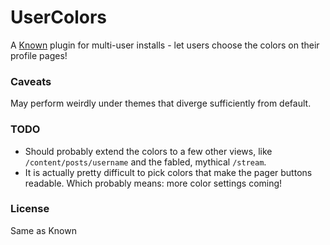 # UserColors
A [Known](http://github.com/idno/Known) plugin for multi-user installs - let users choose the colors on their profile pages!

### Caveats
May perform weirdly under themes that diverge sufficiently from default.

### TODO
* Should probably extend the colors to a few other views, like `/content/posts/username` and the fabled, mythical `/stream`.
* It is actually pretty difficult to pick colors that make the pager buttons readable. Which probably means: more color settings coming!

### License
Same as Known
